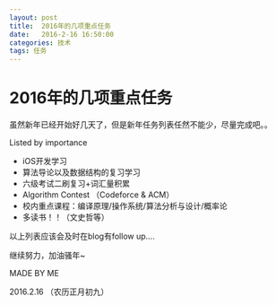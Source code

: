 ```yaml
---
layout: post
title:  2016年的几项重点任务
date:   2016-2-16 16:50:00
categories: 技术
tags: 任务
---
```


# 2016年的几项重点任务

虽然新年已经开始好几天了，但是新年任务列表任然不能少，尽量完成吧。。

Listed by importance

* iOS开发学习
* 算法导论以及数据结构的复习学习
* 六级考试二刷复习+词汇量积累
* Algorithm Contest （Codeforce & ACM）
* 校内重点课程：编译原理/操作系统/算法分析与设计/概率论
* 多读书！！（文史哲等）



以上列表应该会及时在blog有follow up….



继续努力，加油骚年~





MADE BY ME

2016.2.16 （农历正月初九）
